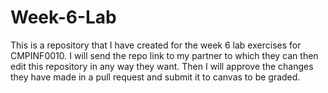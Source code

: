 # Week-6-Lab
This is a repository that I have created for the week 6 lab exercises for CMPINF0010.  I will send the repo link to my partner to which they can then edit this repository in any way they want. Then I will approve the changes they have made in a pull request and submit it to canvas to be graded.
